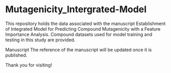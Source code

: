 # Mutagenicity_Intergrated-Model
This repository holds the data associated with the manuscript Establishment of Integrated Model for Predicting Compound Mutagenicity with a Feature Importance Analysis. Compound datasets used for model training and testing in this study are provided.

Manuscript
The reference of the manuscript will be updated once it is published.

Thank you for visiting!
